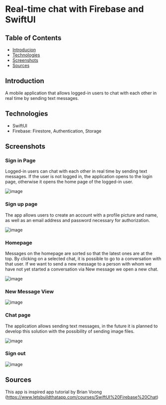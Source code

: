 # Real-time chat with Firebase and SwiftUI

## Table of Contents
* [Introducion](#introducion)
* [Technologies](#technologies)
* [Screenshots](#screenshots)
* [Sources](#sources)

## Introduction
A mobile application that allows logged-in users to chat with each other in real time by sending text messages. 

## Technologies
- SwiftUI
- Firebase: Firestore, Authentication, Storage

## Screenshots
### Sign in Page
Logged-in users can chat with each other in real time by sending text messages. If the user is not logged in, the application opens to the login page, otherwise it opens the home page of the logged-in user. 

![image](https://user-images.githubusercontent.com/76847632/232449472-51744876-fd08-40e6-b64f-84367059da01.png)

### Sign up page
The app allows users to create an account with a profile picture and name, as well as an email address and password necessary for authorization. 

![image](https://user-images.githubusercontent.com/76847632/232449477-e49c409a-0115-4045-823d-c026adfb082f.png)

### Homepage
Messages on the homepage are sorted so that the latest ones are at the top.  By clicking on a selected chat, it is possible to go to a conversation with that user. If we want to send a new message to a person with whom we have not yet started a conversation via New message we open a new chat.

![image](https://user-images.githubusercontent.com/76847632/232449486-a0e08d1c-bd6e-4fde-88ce-cca293eb4374.png)

### New Message View
![image](https://user-images.githubusercontent.com/76847632/232449484-1be80971-0fc6-43ca-922e-1ed8c3708bf4.png)

### Chat page
The application allows sending text messages, in the future it is planned to develop this solution with the possibility of sending image files.

![image](https://user-images.githubusercontent.com/76847632/232449480-eb5a6cbc-994f-40e0-a936-55ec46ce58cc.png)

### Sign out
![image](https://user-images.githubusercontent.com/76847632/232450877-94e234d3-51f6-41a2-8ce8-a116a6698da0.png)

## Sources
This app is inspired app tutorial by Brian Voong (https://www.letsbuildthatapp.com/courses/SwiftUI%20Firebase%20Chat)
